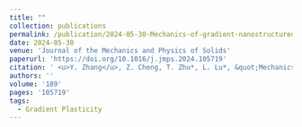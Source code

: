 ```yaml
---
title: ""
collection: publications
permalink: /publication/2024-05-30-Mechanics-of-gradient-nanostructured-metals
date: 2024-05-30
venue: 'Journal of the Mechanics and Physics of Solids'
paperurl: 'https://doi.org/10.1016/j.jmps.2024.105719'
citation: ' <u>Y. Zhang</u>, Z. Cheng, T. Zhu*, L. Lu*, &quot;Mechanics of gradient nanostructured metals.&quot; <b>Journal of the Mechanics and Physics of Solids</b>, 189, 105719 (2024).'
authors: ''
volume: '189'
pages: '105719'
tags:
  - Gradient Plasticity
---
```

